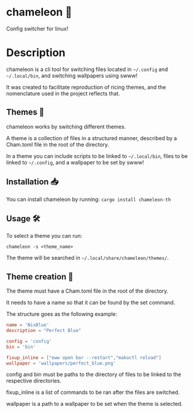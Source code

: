 # chameleon 🦎
Config switcher for linux!

# Description
chameleon is a cli tool for switching files located in `~/.config` and `~/.local/bin`, and switching wallpapers using swww!

It was created to facilitate reproduction of ricing themes, and the nomenclature used in the project reflects that.

## Themes 🎨
chameleon works by switching different themes.

A theme is a collection of files in a structured manner, described by a Cham.toml file in the root of the directory.

In a theme you can include scripts to be linked to `~/.local/bin`, files to be linked to `~/.config`, and a wallpaper to be set by swww!

## Installation 📥
You can install chameleon by running:
```cargo install chameleon-th```

## Usage 🛠️
To select a theme you can run:
```
chameleon -s <theme_name>
```

The theme will be searched in `~/.local/share/chameleon/themes/`.

## Theme creation 📝
The theme must have a Cham.toml file in the root of the directory.

It needs to have a name so that it can be found by the set command.

The structure goes as the following example:
```toml
name = 'NixBlue'
description = "Perfect Blue"

config = 'config'
bin = 'bin'

fixup_inline = ["eww open bar --restart","makoctl reload"]
wallpaper = 'wallpapers/perfect_blue.png'
```

config and bin must be paths to the directory of files to be linked to the respective directories.

fixup_inline is a list of commands to be ran after the files are switched.

wallpaper is a path to a wallpaper to be set when the theme is selected.


